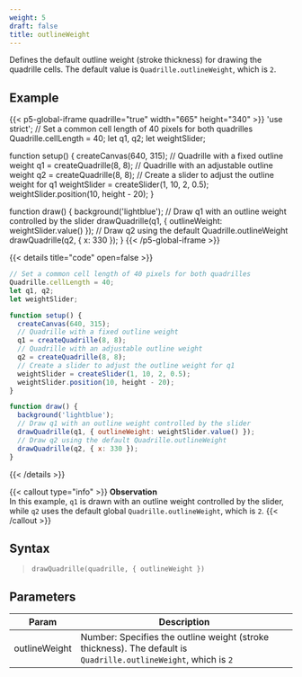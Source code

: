 ```yaml
---
weight: 5  
draft: false  
title: outlineWeight  
---
```


Defines the default outline weight (stroke thickness) for drawing the quadrille cells. The default value is `Quadrille.outlineWeight`, which is `2`.

## Example

{{< p5-global-iframe quadrille="true" width="665" height="340" >}}
'use strict';
// Set a common cell length of 40 pixels for both quadrilles
Quadrille.cellLength = 40;
let q1, q2;
let weightSlider;

function setup() {
  createCanvas(640, 315);
  // Quadrille with a fixed outline weight
  q1 = createQuadrille(8, 8);
  // Quadrille with an adjustable outline weight
  q2 = createQuadrille(8, 8);
  // Create a slider to adjust the outline weight for q1
  weightSlider = createSlider(1, 10, 2, 0.5);
  weightSlider.position(10, height - 20);
}

function draw() {
  background('lightblue');
  // Draw q1 with an outline weight controlled by the slider
  drawQuadrille(q1, { outlineWeight: weightSlider.value() });
  // Draw q2 using the default Quadrille.outlineWeight
  drawQuadrille(q2, { x: 330 });
}
{{< /p5-global-iframe >}}

{{< details title="code" open=false >}}
```js
// Set a common cell length of 40 pixels for both quadrilles
Quadrille.cellLength = 40;
let q1, q2;
let weightSlider;

function setup() {
  createCanvas(640, 315);
  // Quadrille with a fixed outline weight
  q1 = createQuadrille(8, 8);
  // Quadrille with an adjustable outline weight
  q2 = createQuadrille(8, 8);
  // Create a slider to adjust the outline weight for q1
  weightSlider = createSlider(1, 10, 2, 0.5);
  weightSlider.position(10, height - 20);
}

function draw() {
  background('lightblue');
  // Draw q1 with an outline weight controlled by the slider
  drawQuadrille(q1, { outlineWeight: weightSlider.value() });
  // Draw q2 using the default Quadrille.outlineWeight
  drawQuadrille(q2, { x: 330 });
}
```
{{< /details >}}

{{< callout type="info" >}}
**Observation**  
In this example, `q1` is drawn with an outline weight controlled by the slider, while `q2` uses the default global `Quadrille.outlineWeight`, which is `2`.
{{< /callout >}}

## Syntax

> `drawQuadrille(quadrille, { outlineWeight })`

## Parameters

| Param         | Description                                                                            |
|---------------|----------------------------------------------------------------------------------------|
| outlineWeight | Number: Specifies the outline weight (stroke thickness). The default is `Quadrille.outlineWeight`, which is `2` |